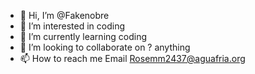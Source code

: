 - 👋 Hi, I’m @Fakenobre
- 👀 I’m interested in coding
- 🌱 I’m currently learning coding
- 💞️ I’m looking to collaborate on ? anything 
- 📫 How to reach me Email Rosemm2437@aguafria.org

<!---
Fakenobre/Fakenobre is a ✨ special ✨ repository because its `README.md` (this file) appears on your GitHub profile.
You can click the Preview link to take a look at your changes.
--->

